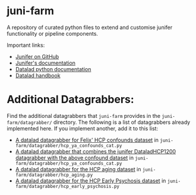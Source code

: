 # juni-farm
A repository of curated python files to extend and customise junifer functionality or pipeline components.

Important links:
- [Junifer on GitHub](https://github.com/juaml/junifer)
- [Junifer's documentation](https://juaml.github.io/junifer/main/index.html)
- [Datalad python documentation](https://docs.datalad.org/en/stable/modref.html)
- [Datalad handbook](https://handbook.datalad.org/en/latest/)

# Additional Datagrabbers:

Find the additional datagrabbers that `juni-farm` provides in the `juni-farm/datagrabber/` directory.
The following is a list of datagrabbers already implemented here. If you implement another, add it
to this list:

- [A datalad datagrabber for Felix' HCP confounds dataset](https://github.com/juaml/juni-farm/blob/main/juni_farm/datagrabber/hcp_ya_confounds_cat.py#L58) in `juni-farm/datagrabber/hcp_ya_confounds_cat.py`
- [A datalad datagrabber that combines the junifer DataladHCP1200 datagrabber with the above confound dataset](https://github.com/juaml/juni-farm/blob/main/juni_farm/datagrabber/hcp_ya_confounds_cat.py#L220) in `juni-farm/datagrabber/hcp_ya_confounds_cat.py`
- [A datalad datagrabber for the HCP aging dataset](https://github.com/juaml/juni-farm/blob/main/juni_farm/datagrabber/hcp_aging.py#L162) in `juni-farm/datagrabber/hcp_aging.py`
- [A datalad datagrabber for the HCP Early Psychosis dataset](https://github.com/juaml/juni-farm/blob/main/juni_farm/datagrabber/hcp_early_psychosis.py#L19) in `juni-farm/datagrabber/hcp_early_psychosis.py`
